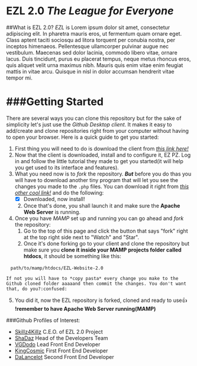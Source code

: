 **EZL 2.0** *The League for Everyone*
===



##What is EZL 2.0?
*EZL* is Lorem ipsum dolor sit amet, consectetur adipiscing elit. In pharetra mauris eros, ut fermentum quam ornare eget. Class aptent taciti sociosqu ad litora torquent per conubia nostra, per inceptos himenaeos. Pellentesque ullamcorper pulvinar augue nec vestibulum. Maecenas sed dolor lacinia, commodo libero vitae, ornare lacus. Duis tincidunt, purus eu placerat tempus, neque metus rhoncus eros, quis aliquet velit urna maximus nibh. Mauris quis enim vitae enim feugiat mattis in vitae arcu. Quisque in nisl in dolor accumsan hendrerit vitae tempor mi.



###Getting Started
===
There are several ways you can clone this repository but for the sake of simplicity let's just use the *Github Desktop client*. It makes it easy to add/create and clone repositories right from your computer without having to open your browser.
Here is a quick guide to get you started:

1. First thing you will need to do is download the client from *[this link here!](https://desktop.github.com/)*
2. Now that the client is downloaded, install and to configure it, EZ PZ. Log in and follow the little tutorial they made to get you started(it will help you get used to its interface and features).
3. What you need now is to *fork* the repository. *__But__* before you do thas you will have to download another tiny program that will let you see the changes you made to the `.php` files. You can download it right from *[this other cool link!](https://www.mamp.info/de/downloads/)* and do the following:
    - [x] Downloaded, now install!
    2. Once that's done, you shall launch it and make sure the **Apache Web Server** is running.
4. Once you have *MAMP* set up and running you can go ahead and *fork* the repository:
    1. Go to the top of this page and click the button that says "fork" right at the top right side next to "Watch" and "Star".
    2. Once it's done forking go to your client and clone the repository but make sure you **clone it inside your MAMP projects folder called htdocs**, it should be something like this:
    
    `path/to/mamp/htdocs/EZL-Website-2.0`
    
    If not you will have to *copy pasta* every change you make to the Github cloned folder aaaaand then commit the changes. You don't want that, do you?:confused:
5. You did it, now the EZL repository is forked, cloned and ready to use:thumbsup: 
**!remember to have Apache Web Server running(MAMP)**




###Github Profiles of Interest:

* [Skillz4Killz](https://github.com/Skillz4Killz) C.E.O. of EZL 2.0 Project
* [ShaDaz](https://github.com/ShaDaz91) Head of the Developers Team
* [VGDodo](https://github.com/VGDodo) Lead Front End Developer
* [KingCosmic](https://github.com/KingCosmic) First Front End Developer
* [DaLancelot](https://github.com/DaLancelot) Second Front End Developer

